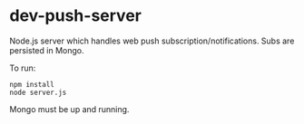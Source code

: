 # dev-push-server
Node.js server which handles web push subscription/notifications. Subs are persisted in Mongo.

To run:
```
npm install
node server.js
```

Mongo must be up and running.